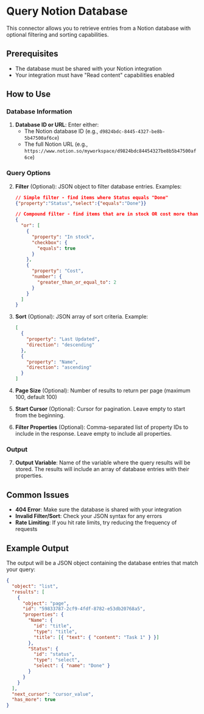 # Query Notion Database

This connector allows you to retrieve entries from a Notion database with optional filtering and sorting capabilities.

## Prerequisites

- The database must be shared with your Notion integration
- Your integration must have "Read content" capabilities enabled

## How to Use

### Database Information

1. **Database ID or URL**: Enter either:
   - The Notion database ID (e.g., `d9824bdc-8445-4327-be8b-5b47500af6ce`)
   - The full Notion URL (e.g., `https://www.notion.so/myworkspace/d9824bdc84454327be8b5b47500af6ce`)

### Query Options

2. **Filter** (Optional): JSON object to filter database entries. Examples:

   ```json
   // Simple filter - find items where Status equals "Done"
   {"property":"Status","select":{"equals":"Done"}}
   
   // Compound filter - find items that are in stock OR cost more than $2
   {
     "or": [
       {
         "property": "In stock",
         "checkbox": {
           "equals": true
         }
       },
       {
         "property": "Cost",
         "number": {
           "greater_than_or_equal_to": 2
         }
       }
     ]
   }
   ```

3. **Sort** (Optional): JSON array of sort criteria. Example:

   ```json
   [
     {
       "property": "Last Updated",
       "direction": "descending"
     },
     {
       "property": "Name",
       "direction": "ascending"
     }
   ]
   ```

4. **Page Size** (Optional): Number of results to return per page (maximum 100, default 100)

5. **Start Cursor** (Optional): Cursor for pagination. Leave empty to start from the beginning.

6. **Filter Properties** (Optional): Comma-separated list of property IDs to include in the response. Leave empty to include all properties.

### Output

7. **Output Variable**: Name of the variable where the query results will be stored. The results will include an array of database entries with their properties.

## Common Issues

- **404 Error**: Make sure the database is shared with your integration
- **Invalid Filter/Sort**: Check your JSON syntax for any errors
- **Rate Limiting**: If you hit rate limits, try reducing the frequency of requests

## Example Output

The output will be a JSON object containing the database entries that match your query:

```json
{
  "object": "list",
  "results": [
    {
      "object": "page",
      "id": "59833787-2cf9-4fdf-8782-e53db20768a5",
      "properties": {
        "Name": {
          "id": "title",
          "type": "title",
          "title": [{ "text": { "content": "Task 1" } }]
        },
        "Status": {
          "id": "status",
          "type": "select",
          "select": { "name": "Done" }
        }
      }
    }
  ],
  "next_cursor": "cursor_value",
  "has_more": true
}
```